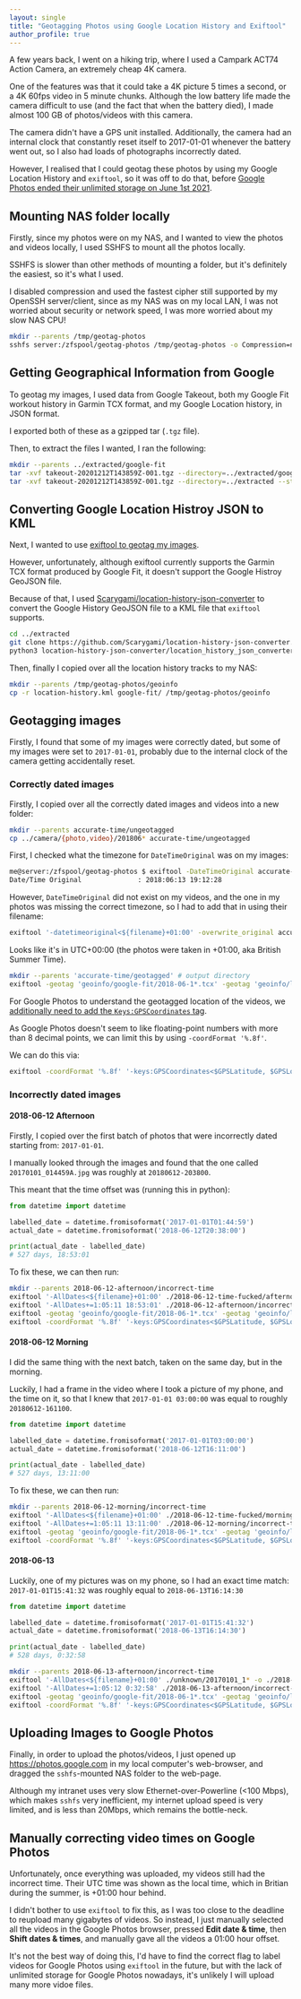 ```yaml
---
layout: single
title: "Geotagging Photos using Google Location History and Exiftool"
author_profile: true
---
```


A few years back, I went on a hiking trip, where I used a Campark ACT74
Action Camera, an extremely cheap 4K camera.

One of the features was that it could take a 4K picture 5 times a second,
or a 4K 60fps video in 5 minute chunks. Although the low battery life made
the camera difficult to use (and the fact that when the battery died), I made
almost 100 GB of photos/videos with this camera.

The camera didn't have a GPS unit installed. Additionally, the camera had
an internal clock that constantly reset itself to 2017-01-01 whenever
the battery went out, so I also had loads of photographs incorrectly dated.

However, I realised that I could geotag these photos by using my Google Location
History and `exiftool`, so it was off to do that,
before [Google Photos ended their unlimited storage on June 1st 2021](https://www.theverge.com/2020/11/11/21560810/google-photos-unlimited-cap-free-uploads-15gb-ending).

## Mounting NAS folder locally

Firstly, since my photos were on my NAS, and I wanted to view the photos and
videos locally, I used SSHFS to mount all the photos locally.

SSHFS is slower than other methods of mounting a folder, but it's definitely
the easiest, so it's what I used.

I disabled compression and used the fastest cipher still supported by my
OpenSSH server/client, since as my NAS was on my local LAN, I was not worried
about security or network speed, I was more worried about my slow NAS CPU!

```bash
mkdir --parents /tmp/geotag-photos
sshfs server:/zfspool/geotag-photos /tmp/geotag-photos -o Compression=no -o Ciphers=aes128-ctr
```

## Getting Geographical Information from Google

To geotag my images, I used data from Google Takeout, both my Google Fit
workout history in Garmin TCX format, and my Google Location history, in JSON
format.

I exported both of these as a gzipped tar (`.tgz` file).

Then, to extract the files I wanted, I ran the following:

```bash
mkdir --parents ../extracted/google-fit
tar -xvf takeout-20201212T143859Z-001.tgz --directory=../extracted/google-fit --strip-components=3 'Takeout/Fit/Activities/'
tar -xvf takeout-20201212T143859Z-001.tgz --directory=../extracted --strip-components=2 'Takeout/Location History/Location History.json'
```

## Converting Google Location Histroy JSON to KML

Next, I wanted to use [exiftool to geotag my images](https://exiftool.org/geotag.html).

However, unfortunately, although exiftool currently supports the Garmin TCX format
produced by Google Fit, it doesn't support the Google Histroy GeoJSON file.

Because of that, I used
[Scarygami/location-history-json-converter](https://github.com/Scarygami/location-history-json-converter)
to convert the Google History GeoJSON file to a KML file that `exiftool` supports.

```bash
cd ../extracted
git clone https://github.com/Scarygami/location-history-json-converter.git
python3 location-history-json-converter/location_history_json_converter.py 'Location History.json' location-history.kml
```

Then, finally I copied over all the location history tracks to my NAS:

```bash
mkdir --parents /tmp/geotag-photos/geoinfo
cp -r location-history.kml google-fit/ /tmp/geotag-photos/geoinfo
```

## Geotagging images

Firstly, I found that some of my images were correctly dated, but some of
my images were set to `2017-01-01`, probably due to the internal clock of the
camera getting accidentally reset.

### Correctly dated images

Firstly, I copied over all the correctly dated images and videos into a new
folder:

```bash
mkdir --parents accurate-time/ungeotagged
cp ../camera/{photo,video}/201806* accurate-time/ungeotagged
```

First, I checked what the timezone for `DateTimeOriginal` was on my images:

```bash
me@server:/zfspool/geotag-photos $ exiftool -DateTimeOriginal accurate-time/ungeotagged/20180613_191228A.jpg
Date/Time Original              : 2018:06:13 19:12:28
```

However, `DateTimeOriginal` did not exist on my videos,
and the one in my photos was missing the correct timezone, so I had to add that in
using their filename:

```bash
exiftool '-datetimeoriginal<${filename}+01:00' -overwrite_original accurate-time/ungeotagged/
```

Looks like it's in UTC+00:00 (the photos were taken in +01:00, aka British Summer Time).

```bash
mkdir --parents 'accurate-time/geotagged' # output directory
exiftool -geotag 'geoinfo/google-fit/2018-06-1*.tcx' -geotag 'geoinfo/location-history.kml' '-geotime<${DateTimeOriginal}+01:00' -o 'accurate-time/geotagged/' 'accurate-time/ungeotagged'
```

For Google Photos to understand the geotagged location of the videos, we
[additionally need to add the `Keys:GPSCoordinates` tag](https://exiftool.org/forum/index.php?topic=11040.0).

As Google Photos doesn't seem to like floating-point numbers with more than 8
decimal points, we can limit this by using `-coordFormat '%.8f'`.

We can do this via:

```bash
exiftool -coordFormat '%.8f' '-keys:GPSCoordinates<$GPSLatitude, $GPSLongitude' -overwrite_original accurate-time/geotagged/*.mp4
```

### Incorrectly dated images

#### 2018-06-12 Afternoon

Firstly, I copied over the first batch of photos that were incorrectly dated
starting from: `2017-01-01`.

I manually looked through the images and found that the one called
`20170101_014459A.jpg` was roughly at `20180612-203800`.

This meant that the time offset was (running this in python):

```python
from datetime import datetime

labelled_date = datetime.fromisoformat('2017-01-01T01:44:59')
actual_date = datetime.fromisoformat('2018-06-12T20:38:00')

print(actual_date - labelled_date)
# 527 days, 18:53:01
```

To fix these, we can then run:

```bash
mkdir --parents 2018-06-12-afternoon/incorrect-time
exiftool '-AllDates<${filename}+01:00' ./2018-06-12-time-fucked/afternoon/ -o ./2018-06-12-afternoon/incorrect-time/
exiftool '-AllDates+=1:05:11 18:53:01' ./2018-06-12-afternoon/incorrect-time/ -o ./2018-06-12-afternoon/ungeotagged/
exiftool -geotag 'geoinfo/google-fit/2018-06-1*.tcx' -geotag 'geoinfo/location-history.kml' '-geotime<${DateTimeOriginal}+01:00' -o '2018-06-12-afternoon/geotagged/' './2018-06-12-afternoon/ungeotagged/'
exiftool -coordFormat '%.8f' '-keys:GPSCoordinates<$GPSLatitude, $GPSLongitude' -overwrite_original ./2018-06-12-afternoon/geotagged/*.mp4
```

#### 2018-06-12 Morning

I did the same thing with the next batch, taken on the same day, but in the
morning.

Luckily, I had a frame in the video where I took a picture of my phone,
and the time on it, so that I knew that `2017-01-01 03:00:00` was equal to
roughly `20180612-161100`.

```python
from datetime import datetime

labelled_date = datetime.fromisoformat('2017-01-01T03:00:00')
actual_date = datetime.fromisoformat('2018-06-12T16:11:00')

print(actual_date - labelled_date)
# 527 days, 13:11:00
```

To fix these, we can then run:

```bash
mkdir --parents 2018-06-12-morning/incorrect-time
exiftool '-AllDates<${filename}+01:00' ./2018-06-12-time-fucked/morning/ -o ./2018-06-12-morning/incorrect-time/
exiftool '-AllDates+=1:05:11 13:11:00' ./2018-06-12-morning/incorrect-time/ -o ./2018-06-12-morning/ungeotagged/
exiftool -geotag 'geoinfo/google-fit/2018-06-1*.tcx' -geotag 'geoinfo/location-history.kml' '-geotime<${DateTimeOriginal}+01:00' -o '2018-06-12-morning/geotagged/' './2018-06-12-morning/ungeotagged/'
exiftool -coordFormat '%.8f' '-keys:GPSCoordinates<$GPSLatitude, $GPSLongitude' -overwrite_original ./2018-06-12-morning/geotagged/*.mp4
```

#### 2018-06-13

Luckily, one of my pictures was on my phone, so I had an exact time match:
`2017-01-01T15:41:32` was roughly equal to `2018-06-13T16:14:30`

```python
from datetime import datetime

labelled_date = datetime.fromisoformat('2017-01-01T15:41:32')
actual_date = datetime.fromisoformat('2018-06-13T16:14:30')

print(actual_date - labelled_date)
# 528 days, 0:32:58
```

```bash
mkdir --parents 2018-06-13-afternoon/incorrect-time
exiftool '-AllDates<${filename}+01:00' ./unknown/20170101_1* -o ./2018-06-13-afternoon/incorrect-time/
exiftool '-AllDates+=1:05:12 0:32:58' ./2018-06-13-afternoon/incorrect-time/ -o ./2018-06-13-afternoon/ungeotagged/
exiftool -geotag 'geoinfo/google-fit/2018-06-1*.tcx' -geotag 'geoinfo/location-history.kml' '-geotime<${DateTimeOriginal}+01:00' -o '2018-06-13-afternoon/geotagged/' './2018-06-13-afternoon/ungeotagged/'
exiftool -coordFormat '%.8f' '-keys:GPSCoordinates<$GPSLatitude, $GPSLongitude' -overwrite_original ./2018-06-13-afternoon/geotagged/*.mp4
```

## Uploading Images to Google Photos

Finally, in order to upload the photos/videos,
I just opened up <https://photos.google.com> in my local computer's web-browser,
and dragged the `sshfs`-mounted NAS folder to the web-page.

Although my intranet uses very slow Ethernet-over-Powerline (<100 Mbps),
which makes `sshfs` very inefficient, my internet upload speed is very limited,
and is less than 20Mbps, which remains the bottle-neck.

## Manually correcting video times on Google Photos

Unfortunately, once everything was uploaded, my videos still had the incorrect
time. Their UTC time was shown as the local time, which in Britian during the summer,
is +01:00 hour behind.

I didn't bother to use `exiftool` to fix this, as I was too close to the deadline
to reupload many gigabytes of videos. So instead, I just manually selected all
the videos in the Google Photos browser, pressed **Edit date & time**,
then **Shift dates & times**, and manually gave all the videos a 01:00 hour offset.

It's not the best way of doing this, I'd have to find the correct flag to label
videos for Google Photos using `exiftool` in the future, but with the lack
of unlimited storage for Google Photos nowadays, it's unlikely I will upload
many more vidoe files.

